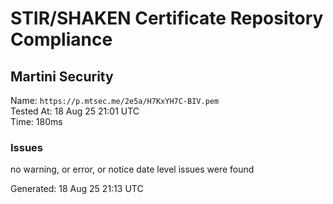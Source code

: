 # STIR/SHAKEN Certificate Repository Compliance

## Martini Security

Name: `https://p.mtsec.me/2e5a/H7KxYH7C-BIV.pem`\
Tested At: 18 Aug 25 21:01 UTC\
Time: 180ms

### Issues

no warning, or error, or notice date level issues were found

Generated: 18 Aug 25 21:13 UTC